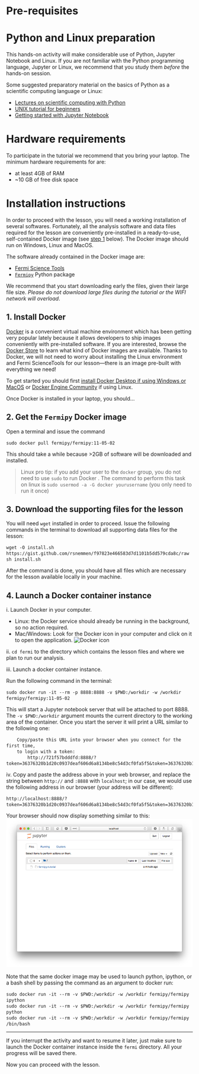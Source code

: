 Pre-requisites
=================

# Python and Linux preparation

This hands-on activity will make considerable use of Python, Jupyter Notebook and Linux. If you are not familiar with the Python programming language, Jupyter or Linux, we recommend that you study them *before* the hands-on session. 

Some suggested  preparatory material on the basics of Python as a scientific computing language or Linux: 

- [Lectures on scientific computing with Python](https://github.com/jrjohansson/scientific-python-lectures)
- [UNIX tutorial for beginners](http://www.ee.surrey.ac.uk/Teaching/Unix/)
- [Getting started with Jupyter Notebook](https://medium.com/codingthesmartway-com-blog/getting-started-with-jupyter-notebook-for-python-4e7082bd5d46)


# Hardware requirements

To participate in the tutorial we recommend that you bring your laptop. The minimum hardware requirements for are: 

- at least 4GB of RAM 
- ~10 GB of free disk space

# Installation instructions

In order to proceed with the lesson, you will need a working installation of several softwares. Fortunately, all the analysis software and data files required for the lesson are conveniently pre-installed in a ready-to-use, self-contained Docker image (see [step 1](#1-install-docker) below). The Docker image should run on Windows, Linux and MacOS. 

The software already contained in the Docker image are:

- [Fermi Science Tools](https://fermi.gsfc.nasa.gov/ssc/data/analysis/software/)
- [`Fermipy`](https://fermipy.readthedocs.io/en/latest/) Python package 

We recommend that you start downloading early the files, given their large file size. *Please do not download large files during the tutorial or the WIFI network will overload*. 

## 1. Install Docker

[Docker](https://www.docker.com) is a convenient virtual machine environment which has been getting very popular lately because it allows developers to ship images conveniently with pre-installed software. If you are interested, browse the [Docker Store](https://store.docker.com) to learn what kind of Docker images are available. Thanks to Docker, we will not need to worry about installing the Linux environment and Fermi ScienceTools for our lesson—there is an image pre-built with everything we need! 

To get started you should first [install Docker Desktop if using Windows or MacOS](https://www.docker.com/products/docker-desktop) or [Docker Engine Community](https://docs.docker.com/install/linux/docker-ce/ubuntu/) if using Linux. 

Once Docker is installed in your laptop, you should...

## 2. Get the `Fermipy` Docker image

Open a terminal and issue the command

    sudo docker pull fermipy/fermipy:11-05-02

This should take a while because >2GB of software will be downloaded and installed.

> Linux pro tip: if you add your user to the `docker` group, you do not need to use `sudo` to run Docker . The command to perform this task on linux is `sudo usermod -a -G docker yourusername` (you only need to run it once)

## 3. Download the supporting files for the lesson

You will need `wget` installed in order to proceed. Issue the following commands in the terminal to download all supporting data files for the lesson:

    wget -O install.sh https://gist.github.com/rsnemmen/f97823e466583d7d1101b5dd579cda8c/raw
    sh install.sh

After the command is done, you should have all files which are necessary for the lesson available locally in your machine.

## 4. Launch a Docker container instance

i. Launch Docker in your computer. 

- Linux: the Docker service should already be running in the background, so no action required.
- Mac/Windows: Look for the Docker icon in your computer and click on it to open the application. ![](https://www.brianweet.com/assets/docker-blog-1/docker-logo.png "Docker icon")

ii. `cd fermi` to the directory which contains the lesson files and where we plan to run our analysis. 

iii. Launch a docker container instance.

Run the following command in the terminal:

```
sudo docker run -it --rm -p 8888:8888 -v $PWD:/workdir -w /workdir fermipy/fermipy:11-05-02
```

This will start a Jupyter notebook server that will be attached to port 8888. The `-v $PWD:/workdir` argument mounts the current directory to the working area of the container. Once you start the server it will print a URL similar to the following one:

```
    Copy/paste this URL into your browser when you connect for the first time,
    to login with a token:
        http://721f57bdddfd:8888/?token=36376320b1d20c0937deaf606d6a8134be8c54d3cf0fa5f5&token=36376320b1d20c0937deaf606d6a8134be8c54d3cf0fa5f5
```

iv. Copy and paste the address above in your web browser, and replace the string between `http://` and `:8888` with `localhost`; in our case, we would use the following address in our browser (your address will be different):

```     
http://localhost:8888/?token=36376320b1d20c0937deaf606d6a8134be8c54d3cf0fa5f5&token=36376320b1d20c0937deaf606d6a8134be8c54d3cf0fa5f5
```

Your browser should now display something similar to this: ![](./Screenshot-jupyter.png "Web browser after successful launching of Jupyter Notebook from Docker instance")

Note that the same docker image may be used to launch python, ipython, or a bash shell by passing the command as an argument to docker run:

```
sudo docker run -it --rm -v $PWD:/workdir -w /workdir fermipy/fermipy ipython
sudo docker run -it --rm -v $PWD:/workdir -w /workdir fermipy/fermipy python
sudo docker run -it --rm -v $PWD:/workdir -w /workdir fermipy/fermipy /bin/bash
```

- - - 

If you interrupt the activity and want to resume it later, just make sure to launch the Docker container instance inside the `fermi` directory. All your progress will be saved there.

Now you can proceed with the lesson.
